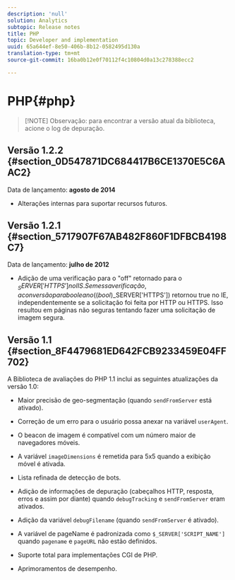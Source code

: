 ```yaml
---
description: 'null'
solution: Analytics
subtopic: Release notes
title: PHP
topic: Developer and implementation
uuid: 65a644ef-8e50-406b-8b12-0582495d130a
translation-type: tm+mt
source-git-commit: 16ba0b12e0f70112f4c10804d0a13c278388ecc2

---
```



# PHP{#php}

> [!NOTE] Observação: para encontrar a versão atual da biblioteca, acione o log de depuração.

## Versão 1.2.2 {#section_0D547871DC684417B6CE1370E5C6AAC2}

Data de lançamento: **agosto de 2014**

* Alterações internas para suportar recursos futuros.

## Versão 1.2.1 {#section_5717907F67AB482F860F1DFBCB4198C7}

Data de lançamento: **julho de 2012**

* Adição de uma verificação para o "off" retornado para o $_SERVER['HTTPS'] no IIS. Sem essa verificação, a conversão para booleano ((bool)$_SERVER['HTTPS']) retornou true no IE, independentemente se a solicitação foi feita por HTTP ou HTTPS. Isso resultou em páginas não seguras tentando fazer uma solicitação de imagem segura.

## Versão 1.1 {#section_8F4479681ED642FCB9233459E04FF702}

A Biblioteca de avaliações do PHP 1.1 inclui as seguintes atualizações da versão 1.0:

* Maior precisão de geo-segmentação (quando `sendFromServer` está ativado).
* Correção de um erro para o usuário possa anexar na variável `userAgent`.
* O beacon de imagem é compatível com um número maior de navegadores móveis.
* A variável `imageDimensions` é remetida para 5x5 quando a exibição móvel é ativada.
* Lista refinada de detecção de bots.
* Adição de informações de depuração (cabeçalhos HTTP, resposta, erros e assim por diante) quando `debugTracking` e `sendFromServer` eram ativados.

* Adição da variável `debugFilename` (quando `sendFromServer` é ativado).

* A variável de pageName é padronizada como `$_SERVER['SCRIPT_NAME']` quando `pagename` e `pageURL` não estão definidos.

* Suporte total para implementações CGI de PHP.
* Aprimoramentos de desempenho.

